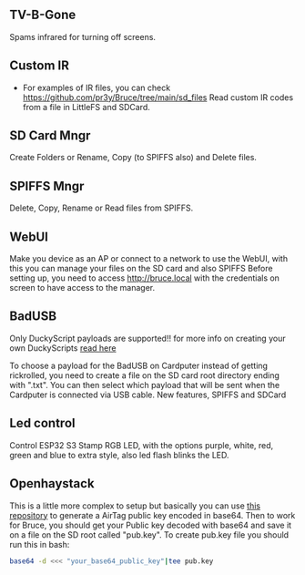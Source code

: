 ## TV-B-Gone
Spams infrared for turning off screens.

## Custom IR
* For examples of IR files, you can check https://github.com/pr3y/Bruce/tree/main/sd_files
Read custom IR codes from a file in LittleFS and SDCard.

## SD Card Mngr
Create Folders or Rename, Copy (to SPIFFS also) and Delete files.

## SPIFFS Mngr
Delete, Copy, Rename or Read files from SPIFFS.

## WebUI
Make you device as an AP or connect to a network to use the WebUI, with this you can manage your files on the SD card and also SPIFFS
Before setting up, you need to access http://bruce.local with the credentials on screen to have access to the manager.

## BadUSB
Only DuckyScript payloads are supported!! for more info on creating your own DuckyScripts [read here](https://docs.hak5.org/hak5-usb-rubber-ducky/ducky-script-basics/hello-world)

To choose a payload for the BadUSB on Cardputer instead of getting rickrolled, you need to create a file on the SD card root directory ending with ".txt".
You can then select which payload that will be sent when the Cardputer is connected via USB cable.
New features, SPIFFS and SDCard

## Led control
Control ESP32 S3 Stamp RGB LED, with the options purple, white, red, green and blue to extra style, also led flash blinks the LED.

## Openhaystack
This is a little more complex to setup but basically you can use [this repository](https://github.com/MatthewKuKanich/FindMyFlipper) to generate a AirTag public key encoded in base64.
Then to work for Bruce, you should get your Public key decoded with base64 and save it on a file on the SD root called "pub.key".
To create pub.key file you should run this in bash:
```sh
base64 -d <<< "your_base64_public_key"|tee pub.key
```